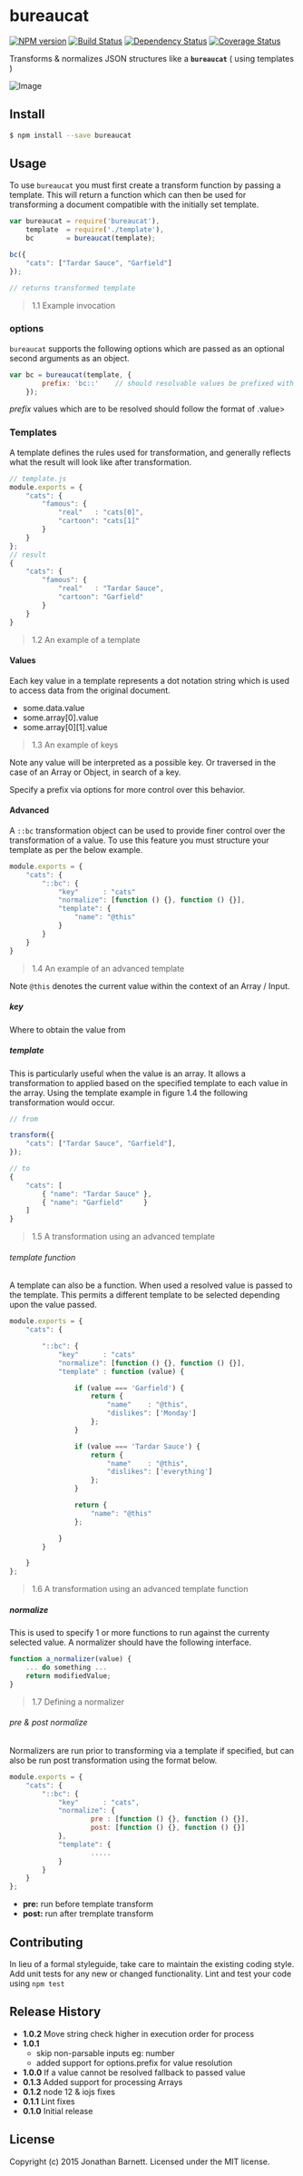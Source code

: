 # bureaucat

[![NPM version][npm-image]][npm-url] [![Build Status][travis-image]][travis-url] [![Dependency Status][daviddm-url]][daviddm-image] [![Coverage Status][coveralls-image]][coveralls-url]

Transforms & normalizes JSON structures like a **`bureaucat`** ( using templates )

![Image](bureaucat.jpg?raw=true)

## Install

```bash
$ npm install --save bureaucat
```

## Usage
To use `bureaucat` you must first create a transform function by passing a template. This will return a function which can then be used for transforming a document compatible with the initially set template.

```JavaScript
var bureaucat = require('bureaucat'),
    template  = require('./template'),
    bc        = bureaucat(template);

bc({
    "cats": ["Tardar Sauce", "Garfield"]
});

// returns transformed template
```
> 1.1 Example invocation

### options

`bureaucat` supports the following options which are passed as an optional second arguments as an object.

```JavaScript
var bc = bureaucat(template, {
        prefix: 'bc::'    // should resolvable values be prefixed with a token?
    });
```

*prefix* values which are to be resolved should follow the format of <prefix>.value>

### Templates
A template defines the rules used for transformation, and generally reflects what the result will look like after transformation.

```JavaScript
// template.js
module.exports = {
    "cats": {
        "famous": {
            "real"   : "cats[0]",
            "cartoon": "cats[1]"
        }
    }
};
// result
{
    "cats": {
        "famous": {
            "real"   : "Tardar Sauce",
            "cartoon": "Garfield"
        }
    }
}
```
> 1.2 An example of a template

#### Values
Each key value in a template represents a dot notation string which is used to access data from the original document.

- some.data.value
- some.array[0].value
- some.array[0][1].value

> 1.3 An example of keys

Note any value will be interpreted as a possible key. Or traversed in the case of an Array or Object, in search of a key.

Specify a prefix via options for more control over this behavior.

#### Advanced
A `::bc` transformation object can be used to provide finer control over the transformation of a value. To use this feature you must structure your template as per the below example.

```JavaScript
module.exports = {
    "cats": {
        "::bc": {
            "key"      : "cats"
            "normalize": [function () {}, function () {}],
            "template": {
                "name": "@this"
            }
        }
    }
}
```
> 1.4 An example of an advanced template

Note `@this` denotes the current value within the context of an Array / Input.

##### key
Where to obtain the value from

##### template
This is particularly useful when the value is an array. It allows a transformation to applied based on the specified template to each value in the array. Using the template example in figure 1.4 the following transformation would occur.

```JavaScript
// from

transform({
    "cats": ["Tardar Sauce", "Garfield"],
});

// to
{
    "cats": [
        { "name": "Tardar Sauce" },
        { "name": "Garfield"     }
    ]
}
```
> 1.5 A transformation using an advanced template

###### template function

A template can also be a function. When used a resolved value is passed to the template. This permits a different template to be selected depending upon the value passed.

```JavaScript
module.exports = {
    "cats": {

        "::bc": {
            "key"      : "cats"
            "normalize": [function () {}, function () {}],
            "template" : function (value) {

                if (value === 'Garfield') {
                    return {
                        "name"    : "@this",
                        "dislikes": ['Monday']
                    };
                }

                if (value === 'Tardar Sauce') {
                    return {
                        "name"    : "@this",
                        "dislikes": ['everything']
                    };
                }

                return {
                    "name": "@this"
                };

            }
        }

    }
};
```
> 1.6 A transformation using an advanced template function

##### normalize

This is used to specify 1 or more functions to run against the currenty selected value. A normalizer should have the following interface.

```JavaScript
function a_normalizer(value) {
    ... do something ...
    return modifiedValue;
}
```
> 1.7 Defining a normalizer

###### pre & post normalize

Normalizers are run prior to transforming via a template if specified, but can also be run post transformation using the format below.

```JavaScript
module.exports = {
    "cats": {
        "::bc": {
            "key"      : "cats",
            "normalize": {
                    pre : [function () {}, function () {}],
                    post: [function () {}, function () {}]
            },
            "template": {
                    .....
            }
        }
    }
};
```

- **pre:** run before template transform
- **post:** run after tremplate transform

## Contributing

In lieu of a formal styleguide, take care to maintain the existing coding style. Add unit tests for any new or changed functionality. Lint and test your code using `npm test`

## Release History

- **1.0.2** Move string check higher in execution order for process
- **1.0.1**
    - skip non-parsable inputs eg: number
    - added support for options.prefix for value resolution
- **1.0.0** If a value cannot be resolved fallback to passed value
- **0.1.3** Added support for processing Arrays
- **0.1.2** node 12 & iojs fixes
- **0.1.1** Lint fixes
- **0.1.0** Initial release

## License

Copyright (c) 2015 Jonathan Barnett. Licensed under the MIT license.

[handlebars-url]: https://github.com/wycats/handlebars.js
[npm-url]: https://npmjs.org/package/bureaucat
[npm-image]: https://badge.fury.io/js/bureaucat.svg
[travis-url]: https://travis-ci.org/indieisaconcept/bureaucat
[travis-image]: https://travis-ci.org/indieisaconcept/bureaucat.svg?branch=master
[daviddm-url]: https://david-dm.org/indieisaconcept/bureaucat.svg?theme=shields.io
[daviddm-image]: https://david-dm.org/indieisaconcept/bureaucat
[coveralls-url]: https://coveralls.io/r/indieisaconcept/bureaucat
[coveralls-image]: https://coveralls.io/repos/indieisaconcept/bureaucat/badge.png
